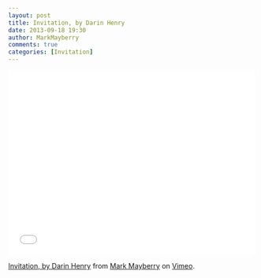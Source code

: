 ```yaml
---
layout: post
title: Invitation, by Darin Henry
date: 2013-09-18 19:30
author: MarkMayberry
comments: true
categories: [Invitation]
---
```

<iframe src="//player.vimeo.com/video/75479350" width="500" height="375" frameborder="0" webkitallowfullscreen mozallowfullscreen allowfullscreen></iframe> <p><a href="http://vimeo.com/75479350">Invitation, by Darin Henry</a> from <a href="http://vimeo.com/ascoc">Mark Mayberry</a> on <a href="https://vimeo.com">Vimeo</a>.</p>
